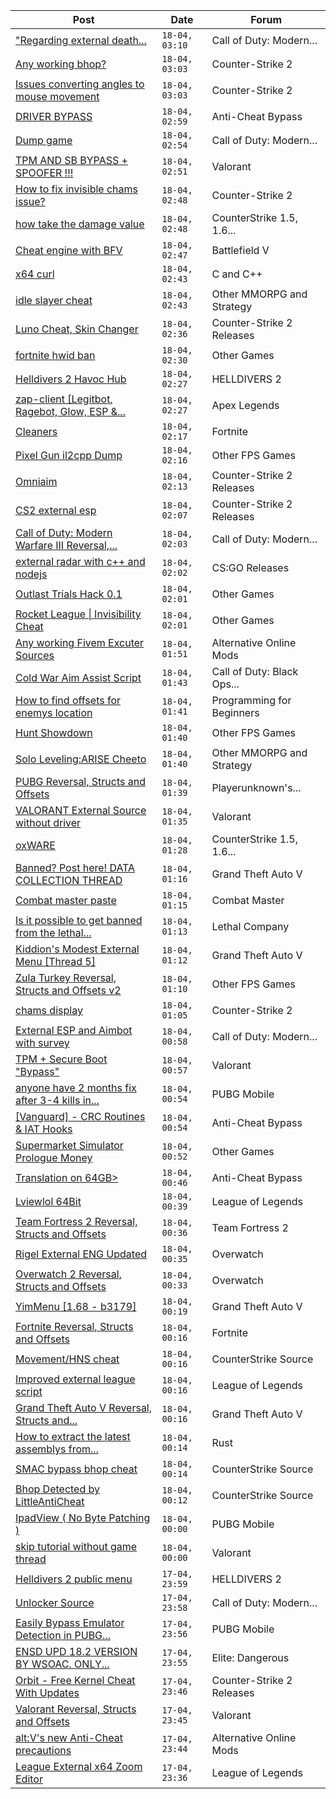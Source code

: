 |Post|Date|Forum|
|----|----|-----|
|["Regarding external death...](https://www.unknowncheats.me/forum/call-of-duty-modern-warfare-iii/632102-regarding-external-death-determination.html)|`18-04, 03:10`|Call of Duty: Modern...|
|[Any working bhop?](https://www.unknowncheats.me/forum/counter-strike-2-a/632745-bhop.html)|`18-04, 03:03`|Counter-Strike 2|
|[Issues converting angles to mouse movement](https://www.unknowncheats.me/forum/counter-strike-2-a/632754-issues-converting-angles-mouse-movement.html)|`18-04, 03:03`|Counter-Strike 2|
|[DRIVER BYPASS](https://www.unknowncheats.me/forum/anti-cheat-bypass/632924-driver-bypass.html)|`18-04, 02:59`|Anti-Cheat Bypass|
|[Dump game](https://www.unknowncheats.me/forum/call-of-duty-modern-warfare-iii/631941-dump-game.html)|`18-04, 02:54`|Call of Duty: Modern...|
|[TPM AND SB BYPASS + SPOOFER !!!](https://www.unknowncheats.me/forum/valorant/623808-tpm-sb-bypass-spoofer.html)|`18-04, 02:51`|Valorant|
|[How to fix invisible chams issue?](https://www.unknowncheats.me/forum/counter-strike-2-a/632746-fix-invisible-chams-issue.html)|`18-04, 02:48`|Counter-Strike 2|
|[how take the damage value](https://www.unknowncheats.me/forum/counterstrike-1-5-1-6-and-mods/632920-damage-value.html)|`18-04, 02:48`|CounterStrike 1.5, 1.6...|
|[Cheat engine with BFV](https://www.unknowncheats.me/forum/battlefield-v/632919-cheat-engine-bfv.html)|`18-04, 02:47`|Battlefield V|
|[x64 curl](https://www.unknowncheats.me/forum/c-and-c-/632793-x64-curl.html)|`18-04, 02:43`|C and C++|
|[idle slayer cheat](https://www.unknowncheats.me/forum/other-mmorpg-and-strategy/632720-idle-slayer-cheat.html)|`18-04, 02:43`|Other MMORPG and Strategy|
|[Luno Cheat, Skin Changer](https://www.unknowncheats.me/forum/counter-strike-2-releases/632257-luno-cheat-skin-changer.html)|`18-04, 02:36`|Counter-Strike 2 Releases|
|[fortnite hwid ban](https://www.unknowncheats.me/forum/other-games/626554-fortnite-hwid-ban.html)|`18-04, 02:30`|Other Games|
|[Helldivers 2 Havoc Hub](https://www.unknowncheats.me/forum/helldivers-2-a/630894-helldivers-2-havoc-hub.html)|`18-04, 02:27`|HELLDIVERS 2|
|[zap-client \[Legitbot, Ragebot, Glow, ESP &...](https://www.unknowncheats.me/forum/apex-legends/628823-zap-client-legitbot-ragebot-glow-esp.html)|`18-04, 02:27`|Apex Legends|
|[Cleaners](https://www.unknowncheats.me/forum/fortnite/632916-cleaners.html)|`18-04, 02:17`|Fortnite|
|[Pixel Gun il2cpp Dump](https://www.unknowncheats.me/forum/other-fps-games/632686-pixel-gun-il2cpp-dump.html)|`18-04, 02:16`|Other FPS Games|
|[Omniaim](https://www.unknowncheats.me/forum/counter-strike-2-releases/621358-omniaim.html)|`18-04, 02:13`|Counter-Strike 2 Releases|
|[CS2 external esp](https://www.unknowncheats.me/forum/counter-strike-2-releases/600259-cs2-external-esp.html)|`18-04, 02:07`|Counter-Strike 2 Releases|
|[Call of Duty: Modern Warfare III Reversal,...](https://www.unknowncheats.me/forum/call-of-duty-modern-warfare-iii/605287-call-duty-modern-warfare-iii-reversal-structs-offsets.html)|`18-04, 02:03`|Call of Duty: Modern...|
|[external radar with c++ and nodejs](https://www.unknowncheats.me/forum/cs-go-releases/433334-external-radar-nodejs.html)|`18-04, 02:02`|CS:GO Releases|
|[Outlast Trials Hack 0.1](https://www.unknowncheats.me/forum/other-games/630951-outlast-trials-hack-0-1-a.html)|`18-04, 02:01`|Other Games|
|[Rocket League \| Invisibility Cheat](https://www.unknowncheats.me/forum/other-games/631192-rocket-league-invisibility-cheat.html)|`18-04, 02:01`|Other Games|
|[Any working Fivem Excuter Sources](https://www.unknowncheats.me/forum/alternative-online-mods/632716-fivem-excuter-sources.html)|`18-04, 01:51`|Alternative Online Mods|
|[Cold War Aim Assist Script](https://www.unknowncheats.me/forum/call-of-duty-black-ops-cold-war/465828-cold-war-aim-assist-script.html)|`18-04, 01:43`|Call of Duty: Black Ops...|
|[How to find offsets for enemys location](https://www.unknowncheats.me/forum/programming-for-beginners/632911-offsets-enemys-location.html)|`18-04, 01:41`|Programming for Beginners|
|[Hunt Showdown](https://www.unknowncheats.me/forum/other-fps-games/350352-hunt-showdown.html)|`18-04, 01:40`|Other FPS Games|
|[Solo Leveling:ARISE Cheeto](https://www.unknowncheats.me/forum/other-mmorpg-and-strategy/629636-solo-leveling-arise-cheeto.html)|`18-04, 01:40`|Other MMORPG and Strategy|
|[PUBG Reversal, Structs and Offsets](https://www.unknowncheats.me/forum/playerunknown-s-battlegrounds/214976-pubg-reversal-structs-offsets.html)|`18-04, 01:39`|Playerunknown's...|
|[VALORANT External Source without driver](https://www.unknowncheats.me/forum/valorant/626600-valorant-external-source-driver.html)|`18-04, 01:35`|Valorant|
|[oxWARE](https://www.unknowncheats.me/forum/counterstrike-1-5-1-6-and-mods/580057-oxware.html)|`18-04, 01:28`|CounterStrike 1.5, 1.6...|
|[Banned? Post here! DATA COLLECTION THREAD](https://www.unknowncheats.me/forum/grand-theft-auto-v/165200-banned-post-data-collection-thread.html)|`18-04, 01:16`|Grand Theft Auto V|
|[Combat master paste](https://www.unknowncheats.me/forum/combat-master/628899-combat-master-paste.html)|`18-04, 01:15`|Combat Master|
|[Is it possible to get banned from the lethal...](https://www.unknowncheats.me/forum/lethal-company/632894-banned-lethal-company-cheats.html)|`18-04, 01:13`|Lethal Company|
|[Kiddion's Modest External Menu \[Thread 5\]](https://www.unknowncheats.me/forum/grand-theft-auto-v/576854-kiddions-modest-external-menu-thread-5-a.html)|`18-04, 01:12`|Grand Theft Auto V|
|[Zula Turkey Reversal, Structs and Offsets v2](https://www.unknowncheats.me/forum/other-fps-games/588484-zula-turkey-reversal-structs-offsets-v2.html)|`18-04, 01:10`|Other FPS Games|
|[chams display](https://www.unknowncheats.me/forum/counter-strike-2-a/630900-chams-display.html)|`18-04, 01:05`|Counter-Strike 2|
|[External ESP and Aimbot with survey](https://www.unknowncheats.me/forum/call-of-duty-modern-warfare-iii/632700-external-esp-aimbot-survey.html)|`18-04, 00:58`|Call of Duty: Modern...|
|[TPM + Secure Boot "Bypass"](https://www.unknowncheats.me/forum/valorant/631852-tpm-secure-boot-bypass.html)|`18-04, 00:57`|Valorant|
|[anyone have 2 months fix after 3-4 kills in...](https://www.unknowncheats.me/forum/pubg-mobile/632724-2-months-fix-3-4-kills-global.html)|`18-04, 00:54`|PUBG Mobile|
|[\[Vanguard\] - CRC Routines & IAT Hooks](https://www.unknowncheats.me/forum/anti-cheat-bypass/632847-vanguard-crc-routines-iat-hooks.html)|`18-04, 00:54`|Anti-Cheat Bypass|
|[Supermarket Simulator Prologue Money](https://www.unknowncheats.me/forum/other-games/632365-supermarket-simulator-prologue-money.html)|`18-04, 00:52`|Other Games|
|[Translation on 64GB>](https://www.unknowncheats.me/forum/anti-cheat-bypass/632825-translation-64gb.html)|`18-04, 00:46`|Anti-Cheat Bypass|
|[Lviewlol 64Bit](https://www.unknowncheats.me/forum/league-of-legends/578597-lviewlol-64bit.html)|`18-04, 00:39`|League of Legends|
|[Team Fortress 2 Reversal, Structs and Offsets](https://www.unknowncheats.me/forum/team-fortress-2-a/102936-team-fortress-2-reversal-structs-offsets.html)|`18-04, 00:36`|Team Fortress 2|
|[Rigel External ENG Updated](https://www.unknowncheats.me/forum/overwatch/631969-rigel-external-eng-updated.html)|`18-04, 00:35`|Overwatch|
|[Overwatch 2 Reversal, Structs and Offsets](https://www.unknowncheats.me/forum/overwatch/516727-overwatch-2-reversal-structs-offsets.html)|`18-04, 00:33`|Overwatch|
|[YimMenu \[1.68 - b3179\]](https://www.unknowncheats.me/forum/grand-theft-auto-v/476972-yimmenu-1-68-b3179.html)|`18-04, 00:19`|Grand Theft Auto V|
|[Fortnite Reversal, Structs and Offsets](https://www.unknowncheats.me/forum/fortnite/235061-fortnite-reversal-structs-offsets.html)|`18-04, 00:16`|Fortnite|
|[Movement/HNS cheat](https://www.unknowncheats.me/forum/counterstrike-source/632250-movement-hns-cheat.html)|`18-04, 00:16`|CounterStrike Source|
|[Improved external league script](https://www.unknowncheats.me/forum/league-of-legends/625738-improved-external-league-script.html)|`18-04, 00:16`|League of Legends|
|[Grand Theft Auto V Reversal, Structs and...](https://www.unknowncheats.me/forum/grand-theft-auto-v/144028-grand-theft-auto-reversal-structs-offsets.html)|`18-04, 00:16`|Grand Theft Auto V|
|[How to extract the latest assemblys from...](https://www.unknowncheats.me/forum/rust/358766-extract-assemblys-gameassembly-dll.html)|`18-04, 00:14`|Rust|
|[SMAC bypass bhop cheat](https://www.unknowncheats.me/forum/counterstrike-source/632001-smac-bypass-bhop-cheat.html)|`18-04, 00:14`|CounterStrike Source|
|[Bhop Detected by LittleAntiCheat](https://www.unknowncheats.me/forum/counterstrike-source/628432-bhop-detected-littleanticheat.html)|`18-04, 00:12`|CounterStrike Source|
|[IpadView ( No Byte Patching )](https://www.unknowncheats.me/forum/pubg-mobile/632123-ipadview-byte-patching.html)|`18-04, 00:00`|PUBG Mobile|
|[skip tutorial without game thread](https://www.unknowncheats.me/forum/valorant/632794-skip-tutorial-game-thread.html)|`18-04, 00:00`|Valorant|
|[Helldivers 2 public menu](https://www.unknowncheats.me/forum/helldivers-2-a/629110-helldivers-2-public-menu.html)|`17-04, 23:59`|HELLDIVERS 2|
|[Unlocker Source](https://www.unknowncheats.me/forum/call-of-duty-modern-warfare-iii/627181-unlocker-source.html)|`17-04, 23:58`|Call of Duty: Modern...|
|[Easily Bypass Emulator Detection in PUBG...](https://www.unknowncheats.me/forum/pubg-mobile/632021-easily-bypass-emulator-detection-pubg-mobile-64-bit-applications.html)|`17-04, 23:56`|PUBG Mobile|
|[ENSD UPD 18.2 VERSION BY WSOAC. ONLY...](https://www.unknowncheats.me/forum/elite-dangerous/632703-ensd-upd-18-2-version-wsoac-unlimited-ammo-unlimited-energy-version.html)|`17-04, 23:55`|Elite: Dangerous|
|[Orbit - Free Kernel Cheat With Updates](https://www.unknowncheats.me/forum/counter-strike-2-releases/629494-orbit-free-kernel-cheat-updates.html)|`17-04, 23:46`|Counter-Strike 2 Releases|
|[Valorant Reversal, Structs and Offsets](https://www.unknowncheats.me/forum/valorant/385792-valorant-reversal-structs-offsets.html)|`17-04, 23:45`|Valorant|
|[alt:V's new Anti-Cheat precautions](https://www.unknowncheats.me/forum/alternative-online-mods/632897-alt-vs-anti-cheat-precautions.html)|`17-04, 23:44`|Alternative Online Mods|
|[League External x64 Zoom Editor](https://www.unknowncheats.me/forum/league-of-legends/578233-league-external-x64-zoom-editor.html)|`17-04, 23:36`|League of Legends|
